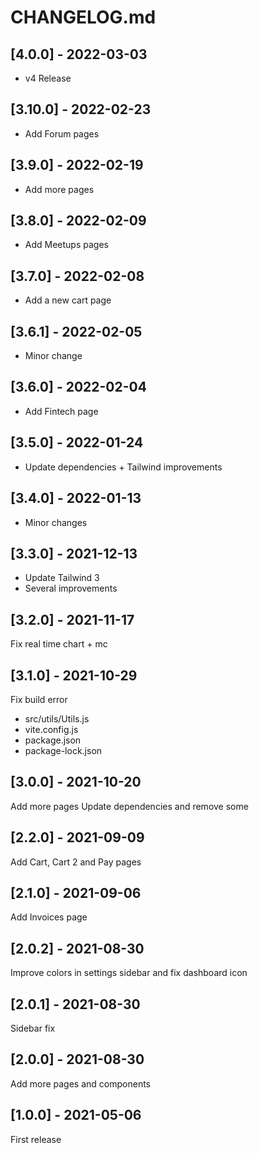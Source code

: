 # CHANGELOG.md

## [4.0.0] - 2022-03-03

- v4 Release

## [3.10.0] - 2022-02-23

- Add Forum pages

## [3.9.0] - 2022-02-19

- Add more pages

## [3.8.0] - 2022-02-09

- Add Meetups pages

## [3.7.0] - 2022-02-08

- Add a new cart page

## [3.6.1] - 2022-02-05

- Minor change

## [3.6.0] - 2022-02-04

- Add Fintech page

## [3.5.0] - 2022-01-24

- Update dependencies + Tailwind improvements

## [3.4.0] - 2022-01-13

- Minor changes

## [3.3.0] - 2021-12-13

- Update Tailwind 3
- Several improvements

## [3.2.0] - 2021-11-17

Fix real time chart + mc

## [3.1.0] - 2021-10-29

Fix build error
- src/utils/Utils.js
- vite.config.js
- package.json
- package-lock.json

## [3.0.0] - 2021-10-20

Add more pages
Update dependencies and remove some

## [2.2.0] - 2021-09-09

Add Cart, Cart 2 and Pay pages

## [2.1.0] - 2021-09-06

Add Invoices page

## [2.0.2] - 2021-08-30

Improve colors in settings sidebar and fix dashboard icon

## [2.0.1] - 2021-08-30

Sidebar fix

## [2.0.0] - 2021-08-30

Add more pages and components

## [1.0.0] - 2021-05-06

First release